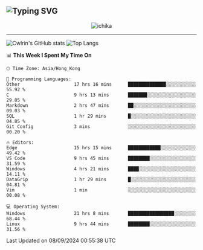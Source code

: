 ![Typing SVG](https://readme-typing-svg.demolab.com?font=Jost&size=24&pause=1000&color=7799EE&vCenter=true&multiline=true&random=false&width=435&height=100&lines=Hi+there;I'm+Sakurakouji+Nanaha;You+can+also+tell+me+Cwlrin%E2%98%86)
---
<p align="center">
  <img src="https://image.cwlrin.wiki/images/2024/06/17/Happy-Birthday2023---.png" alt="ichika" border="0" />
</p>

---
![Cwlrin's GitHub stats](https://github-readme-stats.vercel.app/api?username=cwlrin&show_icons=true&theme=buefy)
![Top Langs](https://github-readme-stats.vercel.app/api/top-langs/?username=cwlrin&layout=compact&hide=html,css)

<!--START_SECTION:waka-->
📊 **This Week I Spent My Time On** 

```text
🕑︎ Time Zone: Asia/Hong_Kong

💬 Programming Languages: 
Other                    17 hrs 16 mins      ██████████████░░░░░░░░░░░   55.92 % 
C                        9 hrs 13 mins       ███████░░░░░░░░░░░░░░░░░░   29.85 % 
Markdown                 2 hrs 47 mins       ██░░░░░░░░░░░░░░░░░░░░░░░   09.03 % 
SQL                      1 hr 29 mins        █░░░░░░░░░░░░░░░░░░░░░░░░   04.85 % 
Git Config               3 mins              ░░░░░░░░░░░░░░░░░░░░░░░░░   00.20 % 

🔥 Editors: 
Edge                     15 hrs 15 mins      ████████████░░░░░░░░░░░░░   49.42 % 
VS Code                  9 hrs 45 mins       ████████░░░░░░░░░░░░░░░░░   31.59 % 
Windows                  4 hrs 21 mins       ████░░░░░░░░░░░░░░░░░░░░░   14.11 % 
DataGrip                 1 hr 29 mins        █░░░░░░░░░░░░░░░░░░░░░░░░   04.81 % 
Vim                      1 min               ░░░░░░░░░░░░░░░░░░░░░░░░░   00.08 % 

💻 Operating System: 
Windows                  21 hrs 8 mins       █████████████████░░░░░░░░   68.44 % 
Linux                    9 hrs 44 mins       ████████░░░░░░░░░░░░░░░░░   31.56 % 
```


 Last Updated on 08/09/2024 00:55:38 UTC
<!--END_SECTION:waka-->
